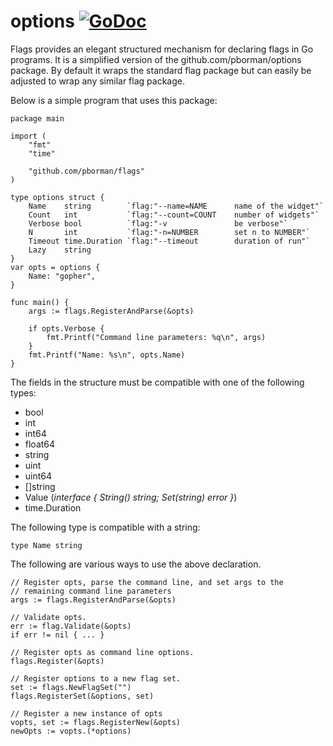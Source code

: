 # options [![GoDoc](https://godoc.org/github.com/pborman/flags?status.svg)](http://godoc.org/github.com/pborman/flags)

Flags provides an elegant structured mechanism for declaring flags
in Go programs.  It is a simplified version of the
github.com/pborman/options package.  By default it wraps the standard
flag package but can easily be adjusted to wrap any similar flag
package.

Below is a simple program that uses this package:

```
package main

import (
	"fmt"
	"time"

	"github.com/pborman/flags"
)

type options struct {
	Name    string        `flag:"--name=NAME      name of the widget"`
	Count   int           `flag:"--count=COUNT    number of widgets"`
	Verbose bool          `flag:"-v               be verbose"`
	N       int           `flag:"-n=NUMBER        set n to NUMBER"`
	Timeout time.Duration `flag:"--timeout        duration of run"`
	Lazy    string
}
var opts = options {
	Name: "gopher",
}

func main() {
	args := flags.RegisterAndParse(&opts)

	if opts.Verbose {
		fmt.Printf("Command line parameters: %q\n", args)
	}
	fmt.Printf("Name: %s\n", opts.Name)
}
```

The fields in the structure must be compatible with one of the
following types:

*  bool
*  int
*  int64
*  float64
*  string
*  uint
*  uint64
*  []string
*  Value (*interface { String() string; Set(string) error }*)
*  time.Duration

The following type is compatible with a string:

```
type Name string
```

The following are various ways to use the above declaration.

```
// Register opts, parse the command line, and set args to the
// remaining command line parameters
args := flags.RegisterAndParse(&opts)

// Validate opts.
err := flag.Validate(&opts)
if err != nil { ... }

// Register opts as command line options.
flags.Register(&opts)

// Register options to a new flag set.
set := flags.NewFlagSet("")
flags.RegisterSet(&options, set)

// Register a new instance of opts
vopts, set := flags.RegisterNew(&opts)
newOpts := vopts.(*options)
```
